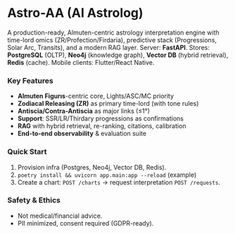 # Astro-AA (AI Astrolog)

A production-ready, Almuten-centric astrology interpretation engine with time-lord omics (ZR/Profection/Firdaria), predictive stack (Progressions, Solar Arc, Transits), and a modern RAG layer. Server: **FastAPI**. Stores: **PostgreSQL** (OLTP), **Neo4j** (knowledge graph), **Vector DB** (hybrid retrieval), **Redis** (cache). Mobile clients: Flutter/React Native.

### Key Features
- **Almuten Figurıs**-centric core, Lights/ASC/MC priority
- **Zodiacal Releasing (ZR)** as primary time-lord (with tone rules)
- **Antiscia/Contra-Antiscia** as major links (≤1°)
- **Support**: SSR/LR/Thirdary progressions as confirmations
- **RAG** with hybrid retrieval, re-ranking, citations, calibration
- **End-to-end observability** & evaluation suite

### Quick Start
1. Provision infra (Postgres, Neo4j, Vector DB, Redis).
2. `poetry install && uvicorn app.main:app --reload` (example)
3. Create a chart: `POST /charts` → request interpretation `POST /requests`.

### Safety & Ethics
- Not medical/financial advice.
- PII minimized, consent required (GDPR-ready).